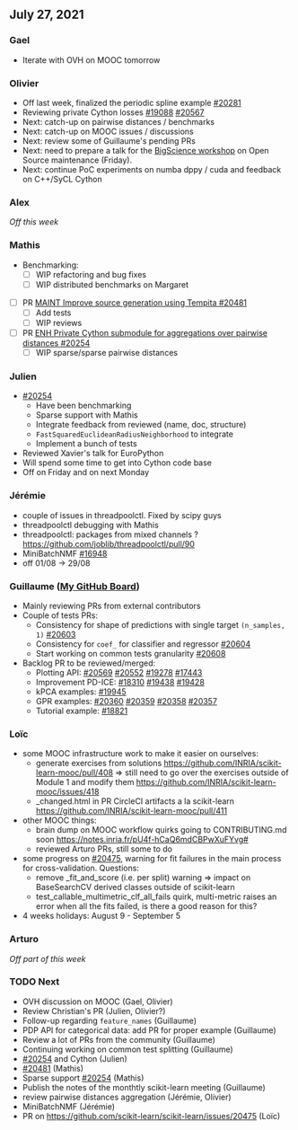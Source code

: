 ## July 27, 2021

### Gael
* Iterate with OVH on MOOC tomorrow

### Olivier

- Off last week, finalized the periodic spline example [#20281](https://github.com/scikit-learn/scikit-learn/pull/20281)
- Reviewing private Cython losses [#19088](https://github.com/scikit-learn/scikit-learn/pull/19088) [#20567](https://github.com/scikit-learn/scikit-learn/pull/20567)
- Next: catch-up on pairwise distances / benchmarks
- Next: catch-up on MOOC issues / discussions
- Next: review some of Guillaume's pending PRs
- Next: need to prepare a talk for the [BigScience workshop](https://bigscience.huggingface.co) on Open Source maintenance (Friday).
- Next: continue PoC experiments on numba dppy / cuda and feedback on C++/SyCL Cython

### Alex
_Off this week_

### Mathis
- Benchmarking:
    - [ ] WIP refactoring and bug fixes
    - [ ] WIP distributed benchmarks on Margaret
- [ ] PR [MAINT Improve source generation using Tempita #20481](https://github.com/scikit-learn/scikit-learn/pull/20481)
    - [ ] Add tests
    - [ ] WIP reviews
- [ ] PR [ENH Private Cython submodule for aggregations over pairwise distances #20254](https://github.com/scikit-learn/scikit-learn/pull/20254)
    - [ ] WIP sparse/sparse pairwise distances

### Julien
 - [#20254](https://github.com/scikit-learn/scikit-learn/pull/20254)
     - Have been benchmarking
     - Sparse support with Mathis
     - Integrate feedback from reviewed (name, doc, structure)
     - `FastSquaredEuclideanRadiusNeighborhood` to integrate
     - Implement a bunch of tests
 - Reviewed Xavier's talk for EuroPython
 - Will spend some time to get into Cython code base
 - Off on Friday and on next Monday

### Jérémie
- couple of issues in threadpoolctl. Fixed by scipy guys
- threadpoolctl debugging with Mathis
- threadpoolctl: packages from mixed channels ?
  https://github.com/joblib/threadpoolctl/pull/90
- MiniBatchNMF [#16948](https://github.com/scikit-learn/scikit-learn/pull/16948)
- off 01/08 -> 29/08

### Guillaume ([My GitHub Board](https://github.com/scikit-learn/scikit-learn/projects/17))

- Mainly reviewing PRs from external contributors
- Couple of tests PRs:
    - Consistency for shape of predictions with single target `(n_samples, 1)` [#20603](https://github.com/scikit-learn/scikit-learn/pull/20603)
    - Consistency for `coef_` for classifier and regressor [#20604](https://github.com/scikit-learn/scikit-learn/pull/20604)
    - Start working on common tests granularity [#20608](https://github.com/scikit-learn/scikit-learn/pull/20608)
- Backlog PR to be reviewed/merged:
    - Plotting API: [#20569](https://github.com/scikit-learn/scikit-learn/pull/20569) [#20552](https://github.com/scikit-learn/scikit-learn/pull/20552) [#19278](https://github.com/scikit-learn/scikit-learn/pull/19278) [#17443](https://github.com/scikit-learn/scikit-learn/pull/17443)
    - Improvement PD-ICE: [#18310](https://github.com/scikit-learn/scikit-learn/pull/18310) [#19438](https://github.com/scikit-learn/scikit-learn/pull/19438) [#19428](https://github.com/scikit-learn/scikit-learn/pull/19428)
    - kPCA examples: [#19945](https://github.com/scikit-learn/scikit-learn/pull/19945)
    - GPR examples: [#20360](https://github.com/scikit-learn/scikit-learn/pull/20360) [#20359](https://github.com/scikit-learn/scikit-learn/pull/20359) [#20358](https://github.com/scikit-learn/scikit-learn/pull/20358) [#20357](https://github.com/scikit-learn/scikit-learn/pull/20357)
    - Tutorial example: [#18821](https://github.com/scikit-learn/scikit-learn/pull/18821)

### Loïc

- some MOOC infrastructure work to make it easier on ourselves:
  - generate exercises from solutions https://github.com/INRIA/scikit-learn-mooc/pull/408 => still need to go over the exercises outside of Module 1 and modify them https://github.com/INRIA/scikit-learn-mooc/issues/418
  - _changed.html in PR CircleCI artifacts a la scikit-learn https://github.com/INRIA/scikit-learn-mooc/pull/411
- other MOOC things:
  - brain dump on MOOC workflow quirks going to CONTRIBUTING.md soon https://notes.inria.fr/pU4f-hCaQ6mdCBPwXuFYvg#
  - reviewed Arturo PRs, still some to do
- some progress on [#20475](https://github.com/scikit-learn/scikit-learn/issues/20475), warning for fit failures in the main process for cross-validation. Questions:
  - remove _fit_and_score (i.e. per split) warning => impact on BaseSearchCV derived classes outside of scikit-learn
  - test_callable_multimetric_clf_all_fails quirk, multi-metric raises an error when all the fits failed, is there a good reason for this?
- 4 weeks holidays: August 9 - September 5

### Arturo
_Off part of this week_

### TODO Next
- OVH discussion on MOOC (Gael, Olivier)
- Review Christian's PR (Julien, Olivier?)
- Follow-up regarding `feature_names` (Guillaume)
- PDP API for categorical data: add PR for proper example (Guillaume)
- Review a lot of PRs from the community (Guillaume)
- Continuing working on common test splitting (Guillaume)
- [#20254](https://github.com/scikit-learn/scikit-learn/pull/20254) and Cython (Julien)
- [#20481](https://github.com/scikit-learn/scikit-learn/pull/20254) (Mathis)
- Sparse support [#20254](https://github.com/scikit-learn/scikit-learn/pull/20254) (Mathis)
- Publish the notes of the monthtly scikit-learn meeting (Guillaume)
- review pairwise distances aggregation (Jérémie, Olivier)
- MiniBatchNMF (Jérémie)
- PR on https://github.com/scikit-learn/scikit-learn/issues/20475 (Loïc)
